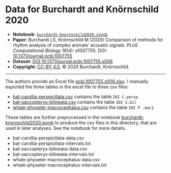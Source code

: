 Data for Burchardt and Knörnschild 2020
=======================================

- **Notebook:** [`burchardt-knornschild2020.ipynb`](../../notebooks/burchardt-knornschild2020.ipynb)
- **Paper:** Burchardt LS, Knörnschild M (2020) Comparison of methods for rhythm analysis of complex animals’ acoustic signals. *PLoS Computational Biology 16*(4): e1007755. DOI: [10.1371/journal.pcbi.1007755](https://doi.org/10.1371/journal.pcbi.1007755)
- **Dataset:** [DOI 10.1371/journal.pcbi.1007755.s006](https://doi.org/10.1371/journal.pcbi.1007755.s006)
- **Copyright:** [CC-BY 4.0](https://creativecommons.org/licenses/by/4.0/), © 2020 Burchardt, Knörnschild.

----

The authors provide an Excel file [pcbi.1007755.s006.xlsx](original-data/pcbi.1007755.s006.xlsx). I manually exported the three tables in the excel file to three csv files:

- [bat-carollia-perspicillata.csv](original-data/bat-carollia-perspicillata.csv) contains the table `IOI C.persp`
- [bat-saccopteryx-bilineata.csv](original-data/bat-saccopteryx-bilineata.csv) contains the table `IOI S.bil`
- [whale-physeter-macrocephalus.csv](original-data/whale-physeter-macrocephalus.csv) contains the table `IOI P .mac1`

These tables are further preprocessed in the notebook [burchardt-knornschild2020.ipynb](../../notebooks/burchardt-knornschild2020.ipynb) to produce the csv files in this directory, that are used in later analyses. See the notebook for more details.

- bat-carollia-perspicillata-data.csv
- bat-carollia-perspicillata-intervals.txt
- bat-saccopteryx-bilineata-data.csv
- bat-saccopteryx-bilineata-intervals.txt
- whale-physeter-macrocephalus-data.csv
- whale-physeter-macrocephalus-intervals.txt